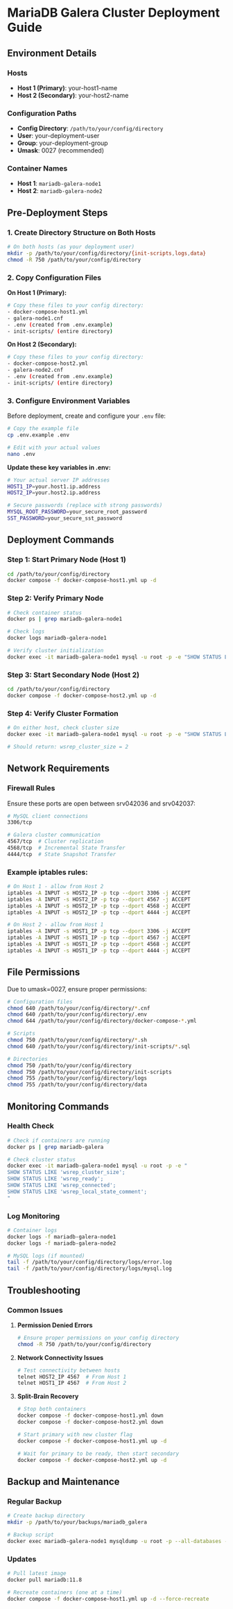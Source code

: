 # MariaDB Galera Cluster Deployment Guide

## Environment Details

### Hosts
- **Host 1 (Primary)**: your-host1-name
- **Host 2 (Secondary)**: your-host2-name

### Configuration Paths
- **Config Directory**: `/path/to/your/config/directory`
- **User**: your-deployment-user
- **Group**: your-deployment-group
- **Umask**: 0027 (recommended)

### Container Names
- **Host 1**: `mariadb-galera-node1`
- **Host 2**: `mariadb-galera-node2`

## Pre-Deployment Steps

### 1. Create Directory Structure on Both Hosts

```bash
# On both hosts (as your deployment user)
mkdir -p /path/to/your/config/directory/{init-scripts,logs,data}
chmod -R 750 /path/to/your/config/directory
```

### 2. Copy Configuration Files

**On Host 1 (Primary):**
```bash
# Copy these files to your config directory:
- docker-compose-host1.yml
- galera-node1.cnf
- .env (created from .env.example)
- init-scripts/ (entire directory)
```

**On Host 2 (Secondary):**
```bash
# Copy these files to your config directory:
- docker-compose-host2.yml
- galera-node2.cnf
- .env (created from .env.example)
- init-scripts/ (entire directory)
```

### 3. Configure Environment Variables

Before deployment, create and configure your `.env` file:

```bash
# Copy the example file
cp .env.example .env

# Edit with your actual values
nano .env
```

**Update these key variables in .env:**
```bash
# Your actual server IP addresses
HOST1_IP=your.host1.ip.address
HOST2_IP=your.host2.ip.address

# Secure passwords (replace with strong passwords)
MYSQL_ROOT_PASSWORD=your_secure_root_password
SST_PASSWORD=your_secure_sst_password
```

## Deployment Commands

### Step 1: Start Primary Node (Host 1)

```bash
cd /path/to/your/config/directory
docker compose -f docker-compose-host1.yml up -d
```

### Step 2: Verify Primary Node

```bash
# Check container status
docker ps | grep mariadb-galera-node1

# Check logs
docker logs mariadb-galera-node1

# Verify cluster initialization
docker exec -it mariadb-galera-node1 mysql -u root -p -e "SHOW STATUS LIKE 'wsrep_ready';"
```

### Step 3: Start Secondary Node (Host 2)

```bash
cd /path/to/your/config/directory
docker compose -f docker-compose-host2.yml up -d
```

### Step 4: Verify Cluster Formation

```bash
# On either host, check cluster size
docker exec -it mariadb-galera-node1 mysql -u root -p -e "SHOW STATUS LIKE 'wsrep_cluster_size';"

# Should return: wsrep_cluster_size = 2
```

## Network Requirements

### Firewall Rules
Ensure these ports are open between srv042036 and srv042037:

```bash
# MySQL client connections
3306/tcp

# Galera cluster communication
4567/tcp  # Cluster replication
4568/tcp  # Incremental State Transfer
4444/tcp  # State Snapshot Transfer
```

### Example iptables rules:
```bash
# On Host 1 - allow from Host 2
iptables -A INPUT -s HOST2_IP -p tcp --dport 3306 -j ACCEPT
iptables -A INPUT -s HOST2_IP -p tcp --dport 4567 -j ACCEPT
iptables -A INPUT -s HOST2_IP -p tcp --dport 4568 -j ACCEPT
iptables -A INPUT -s HOST2_IP -p tcp --dport 4444 -j ACCEPT

# On Host 2 - allow from Host 1
iptables -A INPUT -s HOST1_IP -p tcp --dport 3306 -j ACCEPT
iptables -A INPUT -s HOST1_IP -p tcp --dport 4567 -j ACCEPT
iptables -A INPUT -s HOST1_IP -p tcp --dport 4568 -j ACCEPT
iptables -A INPUT -s HOST1_IP -p tcp --dport 4444 -j ACCEPT
```

## File Permissions

Due to umask=0027, ensure proper permissions:

```bash
# Configuration files
chmod 640 /path/to/your/config/directory/*.cnf
chmod 640 /path/to/your/config/directory/.env
chmod 644 /path/to/your/config/directory/docker-compose-*.yml

# Scripts
chmod 750 /path/to/your/config/directory/*.sh
chmod 640 /path/to/your/config/directory/init-scripts/*.sql

# Directories
chmod 750 /path/to/your/config/directory
chmod 750 /path/to/your/config/directory/init-scripts
chmod 755 /path/to/your/config/directory/logs
chmod 755 /path/to/your/config/directory/data
```

## Monitoring Commands

### Health Check
```bash
# Check if containers are running
docker ps | grep mariadb-galera

# Check cluster status
docker exec -it mariadb-galera-node1 mysql -u root -p -e "
SHOW STATUS LIKE 'wsrep_cluster_size';
SHOW STATUS LIKE 'wsrep_ready';
SHOW STATUS LIKE 'wsrep_connected';
SHOW STATUS LIKE 'wsrep_local_state_comment';
"
```

### Log Monitoring
```bash
# Container logs
docker logs -f mariadb-galera-node1
docker logs -f mariadb-galera-node2

# MySQL logs (if mounted)
tail -f /path/to/your/config/directory/logs/error.log
tail -f /path/to/your/config/directory/logs/mysql.log
```

## Troubleshooting

### Common Issues

1. **Permission Denied Errors**
   ```bash
   # Ensure proper permissions on your config directory
   chmod -R 750 /path/to/your/config/directory
   ```

2. **Network Connectivity Issues**
   ```bash
   # Test connectivity between hosts
   telnet HOST2_IP 4567  # From Host 1
   telnet HOST1_IP 4567  # From Host 2
   ```

3. **Split-Brain Recovery**
   ```bash
   # Stop both containers
   docker compose -f docker-compose-host1.yml down
   docker compose -f docker-compose-host2.yml down
   
   # Start primary with new cluster flag
   docker compose -f docker-compose-host1.yml up -d
   
   # Wait for primary to be ready, then start secondary
   docker compose -f docker-compose-host2.yml up -d
   ```

## Backup and Maintenance

### Regular Backup
```bash
# Create backup directory
mkdir -p /path/to/your/backups/mariadb_galera

# Backup script
docker exec mariadb-galera-node1 mysqldump -u root -p --all-databases --single-transaction --routines --triggers > /path/to/your/backups/mariadb_galera/backup_$(date +%Y%m%d_%H%M%S).sql
```

### Updates
```bash
# Pull latest image
docker pull mariadb:11.8

# Recreate containers (one at a time)
docker compose -f docker-compose-host1.yml up -d --force-recreate
```

